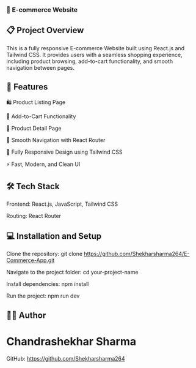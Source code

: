 ### 🛒 E-commerce Website
## 📋 Project Overview
This is a fully responsive E-commerce Website built using React.js and Tailwind CSS. It provides users with a seamless shopping experience, including product browsing, add-to-cart functionality, and smooth navigation between pages.

## 🚀 Features
🛍️ Product Listing Page

🛒 Add-to-Cart Functionality

📄 Product Detail Page

🔄 Smooth Navigation with React Router

📱 Fully Responsive Design using Tailwind CSS

⚡ Fast, Modern, and Clean UI

## 🛠️ Tech Stack
Frontend: React.js, JavaScript, Tailwind CSS

Routing: React Router

## 💻 Installation and Setup

Clone the repository:
git clone https://github.com/Shekharsharma264/E-Commerce-App.git

Navigate to the project folder:
cd your-project-name

Install dependencies:
npm install

Run the project:
npm run dev

## 🙋‍♂️ Author
# Chandrashekhar Sharma

GitHub: https://github.com/Shekharsharma264